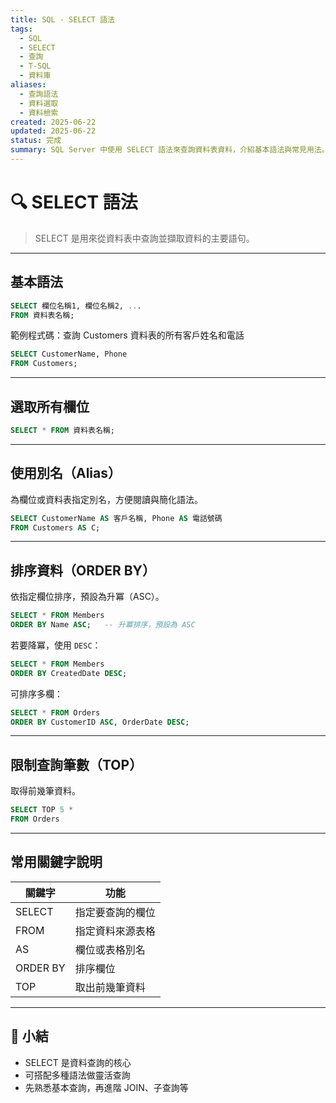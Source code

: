 ```yaml
---
title: SQL - SELECT 語法
tags:
  - SQL
  - SELECT
  - 查詢
  - T-SQL
  - 資料庫
aliases:
  - 查詢語法
  - 資料選取
  - 資料檢索
created: 2025-06-22
updated: 2025-06-22
status: 完成
summary: SQL Server 中使用 SELECT 語法來查詢資料表資料，介紹基本語法與常見用法。
---
```


# 🔍 SELECT 語法

>SELECT 是用來從資料表中查詢並擷取資料的主要語句。

---

## 基本語法

```sql
SELECT 欄位名稱1, 欄位名稱2, ...
FROM 資料表名稱;
```

範例程式碼：查詢 Customers 資料表的所有客戶姓名和電話

```sql
SELECT CustomerName, Phone
FROM Customers;
```

---
## 選取所有欄位

```sql
SELECT * FROM 資料表名稱;
```

---
## 使用別名（Alias）

為欄位或資料表指定別名，方便閱讀與簡化語法。

```sql
SELECT CustomerName AS 客戶名稱, Phone AS 電話號碼
FROM Customers AS C;
```

---
## 排序資料（ORDER BY）

依指定欄位排序，預設為升冪（ASC）。

```sql
SELECT * FROM Members
ORDER BY Name ASC;   -- 升冪排序，預設為 ASC
```

若要降冪，使用 `DESC`：

```sql
SELECT * FROM Members
ORDER BY CreatedDate DESC;
```

可排序多欄：

```sql
SELECT * FROM Orders
ORDER BY CustomerID ASC, OrderDate DESC;
```

---
## 限制查詢筆數（TOP）

取得前幾筆資料。

```sql
SELECT TOP 5 *
FROM Orders
```

---
## 常用關鍵字說明

| 關鍵字      | 功能       |
| -------- | -------- |
| SELECT   | 指定要查詢的欄位 |
| FROM     | 指定資料來源表格 |
| AS       | 欄位或表格別名  |
| ORDER BY | 排序欄位     |
| TOP      | 取出前幾筆資料  |

---
## 🧠 小結

- SELECT 是資料查詢的核心
- 可搭配多種語法做靈活查詢
- 先熟悉基本查詢，再進階 JOIN、子查詢等